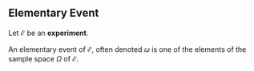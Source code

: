 ## Elementary Event

Let $\mathcal{E}$ be an **experiment**.

An elementary event of $\mathcal{E}$, often denoted $\omega$ is one of the elements of the sample space $\Omega$ of $\mathcal{E}$.